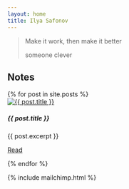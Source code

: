 ```yaml
---
layout: home
title: Ilya Safonov
---
```


<!-- <div class="row">
{% include particles.html %}
</div> -->

<blockquote class="blockquote">
  <p class="mb-0">Make it work, then make it better</p>
  <footer class="blockquote-footer">someone clever</footer>
</blockquote>

## Notes
<div class="row">
  {% for post in site.posts %}
  
  <div class="card shadow-box-hover bg-transparent mb-3 w-100">
    <div class="row no-gutters">
      <div class="col-md-3 bg-secondary">
        <a href="{{site.baseurl}}{{ post.url }}" class="">
            <img src="{{ post.thumbnail }}" class="card-img" alt="{{ post.title }}">
        </a>
      </div>
      <div class="col-md-9 text-left">
        <div class="card-body p-3 d-flex flex-column">
          <h5 class="card-title">{{ post.title }}</h5>
          <p class="card-text">{{ post.excerpt }}</p>
          <a href="{{site.baseurl}}{{ post.url }}"
                     class="btn ml-auto btn-secondary btn-sm">Read</a>
        </div>
      </div>
    </div>
  </div>
  
  {% endfor %}
</div>

<div class="m-5">
{% include mailchimp.html %}
</div>

